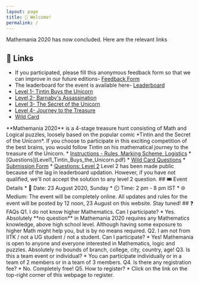 ```yaml
---
layout: page
title: 👋 Welcome!  
permalink: /
---
```

Mathemania 2020 has now concluded. Here are the relevant links

## 🔗 Links
 
* If you participated, please fill this anonymous feedback form so that we can improve in our future editions- <a href="https://docs.google.com/forms/d/e/1FAIpQLSfqOwC2ZbgI1tfTYakIcIHtL77MilcQO7gRkkBOVBeGZVSzxQ/viewform?usp=sf_link" target="_blank"> Feedback Form </a>
* The leaderboard for the event is available here- <a href="https://docs.google.com/spreadsheets/d/1yAGasmjiJWSSFvVSA2BsmSDjP01HLD9zikhX7TSoepw/edit?usp=sharing" target="_blank"> Leaderboard</a>
* [Level 1- Tintin Buys the Unicorn](data/Level1_Tintin_Buys_the_Unicorn.pdf)
* [Level 2- Barnaby's Assassination](data/Level2_Barnabys_Assassination.pdf)
* [Level 3- The Secret of the Unicorn](data/Level3_Secret_of_Unicorn.pdf)
* [Level 4- Journey to the Treasure](data/Level4_Journey_to_Treasure.pdf)
* [Wild Card](data/Wildcard.pdf)
<!--* [Answers and Solutions](data/Solutions_Mathemania 2020_Final.pdf)--!>


**Mathemania 2020** is a 4-stage treasure hunt consisting of Math and Logical puzzles, loosely based on the popular comic *Tintin and the Secret of the Unicorn*.

If you choose to participate in this exciting competition of the best brains, you would follow Tintin on his mathematical journey to the treasure of the Unicorn.

* <a href="https://docs.google.com/document/d/1NDIaPfJqv86FBZG04UYVMcex58DLsj8A1CUN-yEiQHk/edit?usp=sharing" target="_blank">Instructions - Rules, Marking Scheme, Logistics</a>
* [Questions](Level1_Tintin_Buys_the_Unicorn.pdf)
* <a href="https://drive.google.com/file/d/1VsK5cfHauAltlTZSeB03cZnmqsNkPhfM/view" target="_blank">Wild Card Questions</a>
* <a href="https://docs.google.com/forms/d/e/1FAIpQLSdS5Js6A9p7Y-QEvlmSB-nju-BPlcMXqOQNlbL6DGmxlyYAYA/viewform" target="_blank">Submission Form</a>
* <a href="https://drive.google.com/file/d/1Nvji6ayCe6FkI3usc1F8PAshf9LDxiFy/view?usp=sharing" target="_blank">Questions: Level 2</a> Level 2 has been made public because of the lag in leaderboard updation. However, if you have not qualified, we'll not accept the solution to any level 2 question.

## 🎟️ Event Details
* 📅 Date: 23 August 2020, Sunday
* ⏲️ Time: 2 pm - 8 pm IST
* 🌐 Medium: The event will be completely online. All updates and rules for the event will be posted by 12 noon, 23 August on this website. Stay tuned!

## ❓ FAQs
Q1. I do not know higher Mathematics. Can I participate?

* Yes. Absolutely **no question** in Mathemania 2020 requires any Mathematics knowledge, above high school level. Although having some exposure to higher Math might help you, but is by no means required. 

Q2. I am not from IITK / not a UG student / not a student. Can I participate?

* Yes! Mathemania is open to anyone and everyone interested in Mathematics, logic and puzzles. Absolutely no bounds of branch, college, city, country, age!

Q3. Is this a team event or individual?

* You can participate individually or in a team of 2 members or in a team of 3 members. 

Q4. Is there any registration fee?

* No. Completely free!

Q5. How to register?

* Click on the link on the top-right corner of this webpage to register. 
